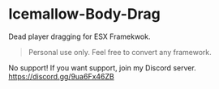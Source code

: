 # Icemallow-Body-Drag
Dead player dragging for ESX Framekwok.
> Personal use only.
> Feel free to convert any framework.



No support! If you want support, join my Discord server. https://discord.gg/9ua6Fx46ZB
